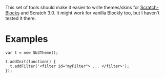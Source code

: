 This set of tools should make it easier to write themes/skins for [Scratch-Blocks](https://github.com/LLK/scratch-blocks) and Scratch 3.0. It might work for vanilla Blockly too, but I haven't tested it there.

# Examples
```
var t = new Sb3Theme();

t.addInit(function() {
  t.addFilter('<filter id="myFilter"> ... </filter>');
});
```
